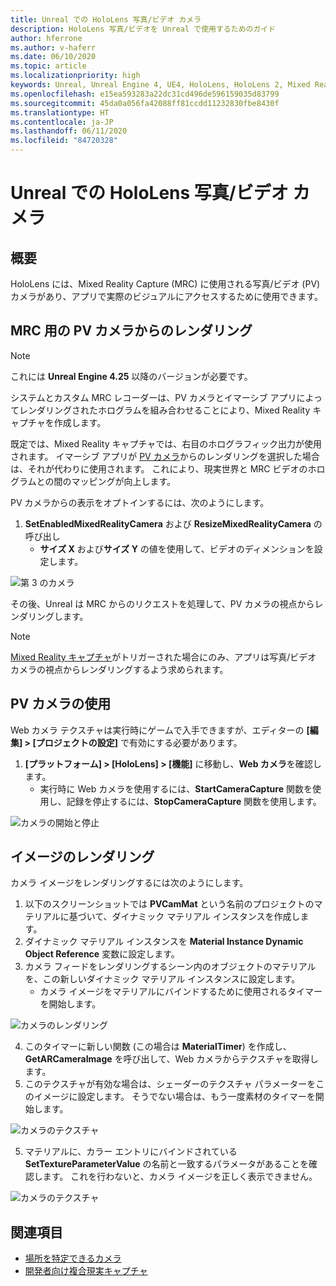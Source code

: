 ```yaml
---
title: Unreal での HoloLens 写真/ビデオ カメラ
description: HoloLens 写真/ビデオを Unreal で使用するためのガイド
author: hferrone
ms.author: v-haferr
ms.date: 06/10/2020
ms.topic: article
ms.localizationpriority: high
keywords: Unreal, Unreal Engine 4, UE4, HoloLens, HoloLens 2, Mixed Reality, 開発, 機能, ドキュメント, ガイド, ホログラム, カメラ, PV カメラ, MRC
ms.openlocfilehash: e15ea593283a22dc31cd496de596159035d83799
ms.sourcegitcommit: 45da0a056fa42088ff81ccdd11232830fbe8430f
ms.translationtype: HT
ms.contentlocale: ja-JP
ms.lasthandoff: 06/11/2020
ms.locfileid: "84720328"
---
```

# <a name="hololens-photovideo-camera-in-unreal"></a>Unreal での HoloLens 写真/ビデオ カメラ

## <a name="overview"></a>概要

HoloLens には、Mixed Reality Capture (MRC) に使用される写真/ビデオ (PV) カメラがあり、アプリで実際のビジュアルにアクセスするために使用できます。

## <a name="render-from-the-pv-camera-for-mrc"></a>MRC 用の PV カメラからのレンダリング

> [!NOTE]
> これには **Unreal Engine 4.25** 以降のバージョンが必要です。

システムとカスタム MRC レコーダーは、PV カメラとイマーシブ アプリによってレンダリングされたホログラムを組み合わせることにより、Mixed Reality キャプチャを作成します。

既定では、Mixed Reality キャプチャでは、右目のホログラフィック出力が使用されます。 イマーシブ アプリが [PV カメラ](mixed-reality-capture-for-developers.md#render-from-the-pv-camera-opt-in)からのレンダリングを選択した場合は、それが代わりに使用されます。 これにより、現実世界と MRC ビデオのホログラムとの間のマッピングが向上します。

PV カメラからの表示をオプトインするには、次のようにします。

1. **SetEnabledMixedRealityCamera** および **ResizeMixedRealityCamera** の呼び出し
    * **サイズ X** および**サイズ Y** の値を使用して、ビデオのディメンションを設定します。

![第 3 のカメラ](images/unreal-camera-3rd.PNG)

その後、Unreal は MRC からのリクエストを処理して、PV カメラの視点からレンダリングします。

> [!NOTE]
> [Mixed Reality キャプチャ](mixed-reality-capture.md)がトリガーされた場合にのみ、アプリは写真/ビデオ カメラの視点からレンダリングするよう求められます。

## <a name="using-the-pv-camera"></a>PV カメラの使用

Web カメラ テクスチャは実行時にゲームで入手できますが、エディターの **[編集] > [プロジェクトの設定]** で有効にする必要があります。
1. **[プラットフォーム] > [HoloLens] > [機能]** に移動し、**Web カメラ**を確認します。
    * 実行時に Web カメラを使用するには、**StartCameraCapture** 関数を使用し、記録を停止するには、**StopCameraCapture** 関数を使用します。

![カメラの開始と停止](images/unreal-camera-startstop.PNG)

## <a name="rendering-an-image"></a>イメージのレンダリング
カメラ イメージをレンダリングするには次のようにします。
1. 以下のスクリーンショットでは **PVCamMat** という名前のプロジェクトのマテリアルに基づいて、ダイナミック マテリアル インスタンスを作成します。  
2. ダイナミック マテリアル インスタンスを **Material Instance Dynamic Object Reference** 変数に設定します。  
3. カメラ フィードをレンダリングするシーン内のオブジェクトのマテリアルを、この新しいダイナミック マテリアル インスタンスに設定します。
    * カメラ イメージをマテリアルにバインドするために使用されるタイマーを開始します。 

![カメラのレンダリング](images/unreal-camera-render.PNG)

4. このタイマーに新しい関数 (この場合は **MaterialTimer**) を作成し、**GetARCameraImage** を呼び出して、Web カメラからテクスチャを取得します。  
5. このテクスチャが有効な場合は、シェーダーのテクスチャ パラメーターをこのイメージに設定します。  そうでない場合は、もう一度素材のタイマーを開始します。 

![カメラのテクスチャ](images/unreal-camera-texture.PNG)

5. マテリアルに、カラー エントリにバインドされている **SetTextureParameterValue** の名前と一致するパラメータがあることを確認します。 これを行わないと、カメラ イメージを正しく表示できません。

![カメラのテクスチャ](images/unreal-camera-material.PNG)

## <a name="see-also"></a>関連項目
* [場所を特定できるカメラ](locatable-camera.md)
* [開発者向け複合現実キャプチャ](mixed-reality-capture-for-developers.md)

